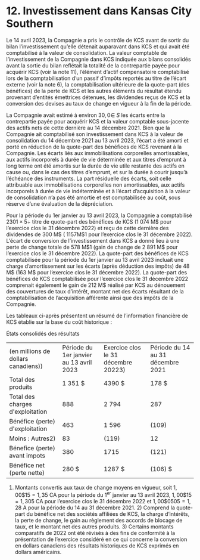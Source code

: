 # 12. Investissement dans Kansas City Southern  

Le 14 avril 2023, la Compagnie a pris le contrôle de KCS avant de sortir du bilan l’investissement qu’elle détenait auparavant dans KCS et qui avait été comptabilisé à la valeur de consolidation.  La valeur comptable de l’investissement de la Compagnie dans KCS indiquée aux bilans consolidés avant la sortie du bilan reflétait la totalité de la contrepartie payée pour acquérir KCS (voir la note 11), l’élément d’actif compensatoire comptabilisé lors de la comptabilisation d’un passif d’impôts reportés au titre de l’écart externe (voir la note 6), la comptabilisation ultérieure de la quote-part (des bénéfices) de la perte de KCS et les autres éléments du résultat étendu provenant d’entités émettrices détenues, les dividendes reçus de KCS et la conversion des devises au taux de change en vigueur à la fin de la période.  

La Compagnie avait estimé à environ $3 0 , 0 \in \ S$ les écarts entre la contrepartie payée pour acquérir KCS et la valeur comptable sous-jacente des actifs nets de cette dernière au 14 décembre 2021. Bien que la Compagnie ait comptabilisé son investissement dans KCS à la valeur de consolidation du 14 décembre 2021 au 13 avril 2023, l’écart a été amorti et porté en réduction de la quote-part des bénéfices de KCS revenant à la Compagnie. Les écarts liés aux immobilisations corporelles amortissables, aux actifs incorporels à durée de vie déterminée et aux titres d’emprunt à long terme ont été amortis sur la durée de vie utile restante des actifs en cause ou, dans le cas des titres d’emprunt, et sur la durée à courir jusqu’à l’échéance des instruments.  La part résiduelle des écarts, soit celle attribuable aux immobilisations corporelles non amortissables, aux actifs incorporels à durée de vie indéterminée et à l’écart d’acquisition à la valeur de consolidation n’a pas été amortie et est comptabilisée au coût, sous réserve d’une évaluation de la dépréciation.  

Pour la période du 1er janvier au 13 avril 2023, la Compagnie a comptabilisé $2 3 0 1 \times 5 \div$ titre de quote-part des bénéfices de KCS (1 074 M\$ pour l’exercice clos le 31 décembre 2022) et reçu de cette dernière des dividendes de 300 M\$ ( $1 1 5 7 \mathsf { M } \$ 1$ pour l’exercice clos le 31 décembre 2022). L’écart de conversion de l’investissement dans KCS a donné lieu à une perte de change totale de $5 7 8 ~ \mathsf { M } \$ 1$ (gain de change de 2 891 M\$ pour l’exercice clos le 31 décembre 2022). La quote-part des bénéfices de KCS comptabilisée pour la période du 1er janvier au 13 avril 2023 incluait une charge d’amortissement sur les écarts (après déduction des impôts) de 48 M\$ (163 M\$ pour l’exercice clos le 31 décembre 2022). La quote-part des bénéfices de KCS comptabilisée pour l’exercice clos le 31 décembre 2022 comprenait également le gain de 212 M\$ réalisé par KCS au dénouement des couvertures de taux d’intérêt, montant net des écarts résultant de la comptabilisation de l’acquisition afférente ainsi que des impôts de la Compagnie.  

Les tableaux ci-après présentent un résumé de l’information financière de KCS établie sur la base du coût historique :  

États consolidés des résultats   


<html><body><table><tr><td>(en millions de dollars canadiens))</td><td>Période du 1er janvier au 13 avril 2023</td><td>Exercice clos le 31 décembre 20223)</td><td>Période du 14 au 31 décembre 2021</td></tr><tr><td>Total des produits</td><td>1 351 $</td><td>4390 $</td><td>178 $</td></tr><tr><td>Total des charges d'exploitation</td><td>888</td><td>2 794</td><td>287</td></tr><tr><td>Bénéfice (perte) d'exploitation</td><td>463</td><td>1 596</td><td>(109)</td></tr><tr><td>Moins : Autres2)</td><td>83</td><td>(119)</td><td>12</td></tr><tr><td>Bénefice (perte) avant impots</td><td>380</td><td>1715</td><td>(121)</td></tr><tr><td>Bénéfice net (perte nette)</td><td>280 $</td><td>1287 $</td><td>(106) $</td></tr></table></body></html>

1) Montants convertis aux taux de change moyens en vigueur, soit $1 , 0 0 \$ 1 5 = 1 , 3 5$ CA pour la période du $1 ^ { \mathsf { e r } }$ janvier au 13 avril 2023, $1 , 0 0 \$ 1 5 = 1 , 305$ CA pour l’exercice clos le 31 décembre 2022 et $1 , 0 0 \$ 0505 = 1 , 2 8$ A pour la période du 14 au 31 décembre 2021. 2) Comprend la quote-part du bénéfice net des sociétés affiliées de KCS, la charge d’intérêts, la perte de change, le gain au règlement des accords de blocage de taux, et le montant net des autres produits. 3) Certains montants comparatifs de 2022 ont été révisés à des fins de conformité à la présentation de l’exercice considéré en ce qui concerne la conversion en dollars canadiens des résultats historiques de KCS exprimés en dollars américains.  